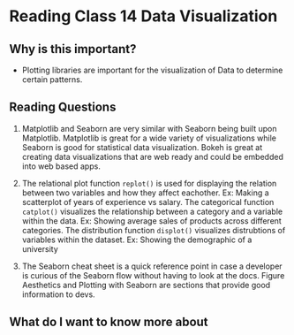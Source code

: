 # Reading Class 14 Data Visualization

## Why is this important?

- Plotting libraries are important for the visualization of Data to determine certain patterns.  

## Reading Questions

1. Matplotlib and Seaborn are very similar with Seaborn being built upon Matplotlib.  Matplotlib is great for a wide variety of visualizations while Seaborn is good for statistical data visualization.  Bokeh is great at creating data visualizations that are web ready and could be embedded into web based apps.

2. The relational plot function `replot()` is used for displaying the relation between two variables and how they affect eachother. Ex: Making a scatterplot of years of experience vs salary.  The categorical function `catplot()` visualizes the relationship between a category and a variable within the data. Ex: Showing average sales of products across different categories.  The distribution function `displot()` visualizes distrubtions of variables within the dataset. Ex: Showing the demographic of a university

3. The Seaborn cheat sheet is a quick reference point in case a developer is curious of the Seaborn flow without having to look at the docs. Figure Aesthetics and Plotting with Seaborn are sections that provide good information to devs.

## What do I want to know more about